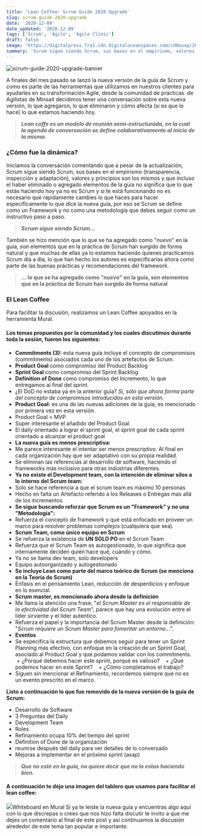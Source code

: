 ```yaml
---
title: 'Lean Coffee: Scrum Guide 2020 Upgrade'
slug: scrum-guide-2020-upgrade
date: '2020-12-09'
date_updated: '2020-12-09'
tags: ['Scrum', 'Agile', 'Agile Clinic']
draft: false
image: 'https://digitalpress.fra1.cdn.digitaloceanspaces.com/cd0euxp/2020/12/Scrum-framework-2020.png'
summary: 'Scrum sigue siendo Scrum, sus bases en el empirismo, valores y principios se mantienen iguales. Lo nuevo no es tan nuevo y no tienes que cambiar lo que haces inmediatamente.'
---
```


![scrum-guide-2020-upgrade-banner](https://digitalpress.fra1.cdn.digitaloceanspaces.com/cd0euxp/2020/12/Scrum-framework-2020.png)

A finales del mes pasado se lanzó la nueva versión de la guía de Scrum y como es parte de las herramientas que utilizamos en nuestros clientes para ayudarles en su transformación Agile, desde la comunidad de prácticas  de Agilistas de Minsait decidimos tener una conversación sobre esta nueva versión, lo que agregaron, lo que eliminaron y cómo afecta (si es que lo hace) lo que estamos haciendo hoy.

> **_Lean coffe es un modelo de reunión semi-estructurada, en la cual la agenda de conversación se define colaborativamente al inicio de la misma._**

### ¿Cómo fue la dinámica?

Iniciamos la conversación comentando que a pesar de la actualización, Scrum sigue siendo Scrum, sus bases en el empirismo (transparencia, inspección y adaptación), valores y principios son los mismos y que incluso el haber eliminado o agregado elementos de la guía no significa que lo que estás haciendo hoy ya no es Scrum y si te está funcionando no es necesario que rápidamente cambies lo que haces para hacer específicamente lo que dice la nueva guía, por eso se Scrum se define como un Framework y no como una metodología que debes seguir como un instructivo paso a paso.

> **_Scrum sigue siendo Scrum..._**

También se hizo mención que lo que se ha agregado como "_nuevo_" en la guía, son elementos que en la práctica de Scrum han surgido de forma natural y que muchas de ellas ya lo estamos haciendo quienes practicamos Scrum día a día, lo que han hecho los autores es especificarlas ahora como parte de las buenas prácticas y recomendaciones del framework.

> **... lo que se ha agregado como "_nuevo_" en la guía, son elementos que en la práctica de Scrum han surgido de forma natural**

### El Lean Coffee

Para facilitar la discusión, realizamos un Lean Coffee apoyados en la herramienta Mural.

#### Los temas propuestos por la comunidad y los cuales discutimos durante toda la sesión, fueron los siguientes:

- **Commitments (3):** esta nueva guía incluye el concepto de compromisos (commitments) asociados cada uno de los artefactos de Scrum:
- **Product Goal** como compromiso del Product Backlog
- **Sprint Goal** como compromiso del Sprint Backlog
- **Definition of Done** como compromiso del Incremento, lo que entregamos al final del sprint.
- ¿El DoD no estaba ya en la anterior guía? _Sí, sólo que ahora forma parte del concepto de compromisos introducidos en esta versión._
- **Product Goal:** es una de las nuevas adiciones de la guía, es mencionado por primera vez en esta versión.
- Product Goal = MVP
- Super interesante el añadido del Product Goal
- El daily orientado a lograr el sprint goal, el sprint goal de cada sprint orientado a alcanzar el product goal
- **La nueva guía es menos prescriptiva:**
- Me parece interesante el intentar ser menos prescriptivo. Al final en cada organización hay que ser adaptativo con su propia realidad.
- Se eliminan las referencias al desarrollo de software, haciendo el frameworks más inclusivo para otras industrias diferentes.
- **Ya no existe el Development team, con la intención de eliminar silos a lo interno del Scrum team:**
- Solo se hace referencia a que el scrum team es máximo 10 personas
- Hecho en falta un Artefacto referido a los Releases o Entregas mas allá de los incrementos
- **Se sigue buscando reforzar que Scrum es un "Framework" y no una "Metodología":**
- Refuerza el concepto de framework y qué está enfocado en proveer un marco para resolver problemas complejos (cualquiera que sea).
- **Scrum Team, como único equipo en Scrum**
- Se refuerza la existencia de **UN SOLO PO** en el Scrum Team
- Refuerza que el Scrum Team es autogestionado, lo que significa que internamente deciden quién hace qué, cuándo y cómo.
- Ya no se llama dev team, solo developers
- Equipo autoorganizado y autogestionado
- **Se incluye Lean como parte del marco teórico de Scrum (se menciona en la Teoría de Scrum)**
- Énfasis en el pensamiento Lean, reducción de desperdicios y enfoque en lo esencial.
- **Scrum master, es mencionado ahora desde la definición**
- Me llama la atención una frase, "_el Scrum Master es el responsable de la efectividad del Scrum Team_", parece que hay una evolución entre el líder sirviente y el líder autentico.
- Refuerza el papel y la importancia del Scrum Master desde la definición: "_Scrum requiere un Scrum Master para fomentar un entorno..._".
- **Eventos**
- Se especifica la estructura que debemos seguir para tener un Sprint Planning más efectivo, con enfoque en la creación de un Sprint Goal, asociado al Product Goal y que podamos validar con los commitments.
     + ¿Porqué debemos hacer este sprint, porqué es valioso?
     + ¿Qué podemos hacer en este Sprint?
     + ¿Cómo completamos el trabajo?
- Siguen sin mencionar el Refinamiento, recordemos siempre que no es un evento prescrito en el marco.

**Listo a continuación lo que fue removido de la nueva versión de la guía de Scrum:**

- Desarrollo de Software
- 3 Preguntas del Daily
- Development Team
- Roles
- Refinamiento ocupa 10% del tiempo del sprint
- Definition of Done de la organización
- reunirse después del daily para ver detalles de lo conversado
- Mejoras a implementar en el próximo sprint (asap)

> **_Que no esté en la guía, no quiere decir que no lo estas haciendo bien._**

#### A continuación te dejo una imagen del tablero que usamos para facilitar el lean coffee:

![](https://digitalpress.fra1.cdn.digitaloceanspaces.com/cd0euxp/2020/12/COP-ScrumGuide2020Upgrade.png)Whiteboard en Mural
Si ya te leíste la nueva guía y encuentras algo aquí con lo que discrepas o crees que nos hizo falta discutir te invito a que me dejes un comentario al final de este post y así continuamos la discusión alrededor de este tema tan popular e importante.
